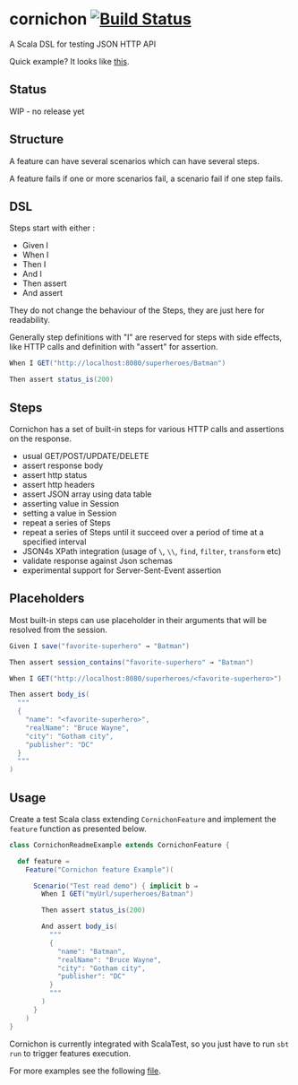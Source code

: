 cornichon [![Build Status](https://travis-ci.org/agourlay/cornichon.png?branch=master)](https://travis-ci.org/agourlay/cornichon)
=========

A Scala DSL for testing JSON HTTP API 

Quick example? It looks like [this](https://github.com/agourlay/cornichon/blob/master/src/test/scala/com/github/agourlay/cornichon/examples/CornichonExamplesSpec.scala).

## Status 

WIP - no release yet


## Structure

A feature can have several scenarios which can have several steps.

A feature fails if one or more scenarios fail, a scenario fail if one step fails.


## DSL

Steps start with either :

- Given I
- When I
- Then I
- And I
- Then assert
- And assert

They do not change the behaviour of the Steps, they are just here for readability.

Generally step definitions with "I" are reserved for steps with side effects, like HTTP calls and definition with "assert" for assertion.


```scala
When I GET("http://localhost:8080/superheroes/Batman")

Then assert status_is(200)

```

## Steps

Cornichon has a set of built-in steps for various HTTP calls and assertions on the response.

- usual GET/POST/UPDATE/DELETE
- assert response body
- assert http status
- assert http headers
- assert JSON array using data table
- asserting value in Session
- setting a value in Session
- repeat a series of Steps
- repeat a series of Steps until it succeed over a period of time at a specified interval
- JSON4s XPath integration (usage of ```\```, ```\\```, ```find```, ```filter```, ```transform``` etc)
- validate response against Json schemas
- experimental support for Server-Sent-Event assertion


## Placeholders

Most built-in steps can use placeholder in their arguments that will be resolved from the session.

```scala
Given I save("favorite-superhero" → "Batman")

Then assert session_contains("favorite-superhero" → "Batman")

When I GET("http://localhost:8080/superheroes/<favorite-superhero>")

Then assert body_is(
  """
  {
    "name": "<favorite-superhero>",
    "realName": "Bruce Wayne",
    "city": "Gotham city",
    "publisher": "DC"
  }
  """
)

```


## Usage

Create a test Scala class extending ```CornichonFeature``` and implement the ```feature``` function as presented below.

```scala
class CornichonReadmeExample extends CornichonFeature {

  def feature =
    Feature("Cornichon feature Example")(

      Scenario("Test read demo") { implicit b ⇒
        When I GET("myUrl/superheroes/Batman")

        Then assert status_is(200)

        And assert body_is(
          """
          {
            "name": "Batman",
            "realName": "Bruce Wayne",
            "city": "Gotham city",
            "publisher": "DC"
          }
          """
        )
      }
    )
}
```

Cornichon is currently integrated with ScalaTest, so you just have to run ```sbt run``` to trigger features execution.

For more examples see the following [file](https://github.com/agourlay/cornichon/blob/master/src/test/scala/com/github/agourlay/cornichon/examples/CornichonExamplesSpec.scala).
